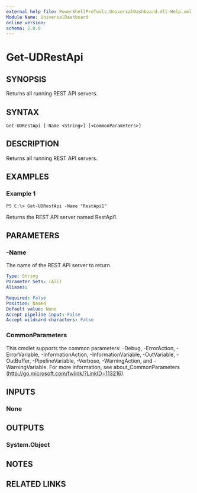 ```yaml
---
external help file: PowerShellProTools.UniversalDashboard.dll-Help.xml
Module Name: UniversalDashboard
online version: 
schema: 2.0.0
---
```


# Get-UDRestApi

## SYNOPSIS
Returns all running REST API servers.

## SYNTAX

```
Get-UDRestApi [-Name <String>] [<CommonParameters>]
```

## DESCRIPTION
Returns all running REST API servers.

## EXAMPLES

### Example 1
```
PS C:\> Get-UDRestApi -Name "RestApi1"
```

Returns the REST API server named RestApi1.

## PARAMETERS

### -Name
The name of the REST API server to return.

```yaml
Type: String
Parameter Sets: (All)
Aliases: 

Required: False
Position: Named
Default value: None
Accept pipeline input: False
Accept wildcard characters: False
```

### CommonParameters
This cmdlet supports the common parameters: -Debug, -ErrorAction, -ErrorVariable, -InformationAction, -InformationVariable, -OutVariable, -OutBuffer, -PipelineVariable, -Verbose, -WarningAction, and -WarningVariable. For more information, see about_CommonParameters (http://go.microsoft.com/fwlink/?LinkID=113216).

## INPUTS

### None

## OUTPUTS

### System.Object

## NOTES

## RELATED LINKS

